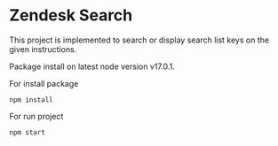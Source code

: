 # Zendesk Search
This project is implemented to search or display search list keys on the given instructions.

Package install on latest node version v17.0.1.

For install package

`npm install`

For run project

`npm start`
